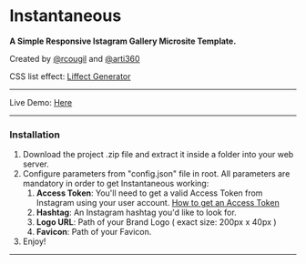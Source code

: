 Instantaneous
=============

**A Simple Responsive Istagram Gallery Microsite Template.**

Created by [@rcougil](http://twitter.com/rcougil) and [@arti360](http://twitter.com/arti360)

CSS list effect: [Liffect Generator](http://http://ademilter.com/lab/liffect/)

---

Live Demo: [Here](http://instapucha.appselogia.com)

---

### Installation ###

1. Download the project .zip file and extract it inside a folder into your web server.
2. Configure parameters from "config.json" file in root. All parameters are mandatory in order to get Instantaneous working:
    1. __Access Token__: You'll need to get a valid Access Token from Instagram using your user account. [How to get an Access Token](http://instagram.com/developer/authentication/)
    2. __Hashtag__: An Instagram hashtag you'd like to look for.
    3. __Logo URL__: Path of your Brand Logo ( exact size: 200px x 40px )
    4. __Favicon__: Path of your Favicon.
3. Enjoy!

---

